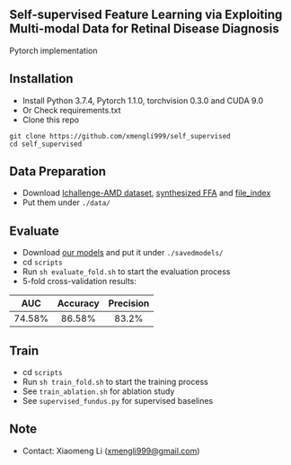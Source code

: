 ## Self-supervised Feature Learning via Exploiting Multi-modal Data for Retinal Disease Diagnosis

Pytorch implementation 


## Installation

* Install Python 3.7.4, Pytorch 1.1.0, torchvision 0.3.0 and CUDA 9.0
* Or Check requirements.txt
* Clone this repo
```
git clone https://github.com/xmengli999/self_supervised
cd self_supervised
```

## Data Preparation
* Download [Ichallenge-AMD dataset](https://drive.google.com/file/d/1ti0ozvMHCnq-PCX_CVc-Da98uJNmla8T/view?usp=sharing), 
[synthesized FFA](https://drive.google.com/file/d/1ti0ozvMHCnq-PCX_CVc-Da98uJNmla8T/view?usp=sharing) and 
[file_index](https://drive.google.com/file/d/1ts-Y8ePh_K_ijmBK8v3OfMIOhKMw-PSj/view?usp=sharing) <br/>
* Put them under `./data/`


## Evaluate 
* Download [our models](https://download.pytorch.org/models/resnet50-19c8e357.pth) and put it under `./savedmodels/`
* cd `scripts`
* Run `sh evaluate_fold.sh` to start the evaluation process
* 5-fold cross-validation results: 

| AUC    | Accuracy   | Precision    |
| ---------- | :-----------:  | :-----------: |
| 74.58%    | 86.58%   | 83.2%     |

## Train 
* cd `scripts`
* Run `sh train_fold.sh` to start the training process
* See `train_ablation.sh` for ablation study
* See `supervised_fundus.py` for supervised baselines

## Note
* Contact: Xiaomeng Li (xmengli999@gmail.com)
